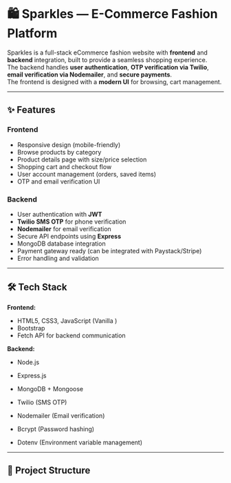 # 🛍️ Sparkles — E-Commerce Fashion Platform

Sparkles is a full-stack eCommerce fashion website with **frontend** and **backend** integration, built to provide a seamless shopping experience.  
The backend handles **user authentication**, **OTP verification via Twilio**, **email verification via Nodemailer**, and **secure payments**.  
The frontend is designed with a **modern UI** for browsing, cart management.

---

## ✨ Features

### **Frontend**
- Responsive design (mobile-friendly)
- Browse products by category
- Product details page with size/price selection
- Shopping cart and checkout flow
- User account management (orders, saved items)
- OTP and email verification UI


### **Backend**
- User authentication with **JWT**
- **Twilio SMS OTP** for phone verification
- **Nodemailer** for email verification
- Secure API endpoints using **Express**
- MongoDB database integration
- Payment gateway ready (can be integrated with Paystack/Stripe)
- Error handling and validation

---

## 🛠️ Tech Stack

**Frontend:**
- HTML5, CSS3, JavaScript (Vanilla )
- Bootstrap 
- Fetch API for backend communication

**Backend:**
- Node.js
- Express.js
- MongoDB + Mongoose

- Twilio (SMS OTP)
- Nodemailer (Email verification)
- Bcrypt (Password hashing)
- Dotenv (Environment variable management)

---

## 📂 Project Structure

